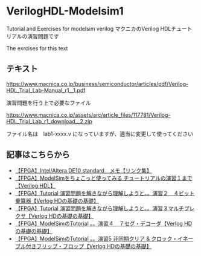 # VerilogHDL-Modelsim1

Tutorial and Exercises for modelsim verilog
マクニカのVerilog HDLチュートリアルの演習問題です

The exrcises for this text 

## テキスト

https://www.macnica.co.jp/business/semiconductor/articles/pdf/Verilog-HDL_Trial_Lab-Manual_r1__1.pdf

演習問題を行う上で必要なファイル

https://www.macnica.co.jp/assets/arc/article_files/117781/Verilog-HDL_Trial_Lab_r1_download__2.zip

ファイル名は　lab1-xxxx.v になっていますが、適当に変更して使ってください

## 記事はこちらから
* [【FPGA】Intel/Altera DE10 standard　メモ【リンク集】](https://tom2rd.sakura.ne.jp/wp/2019/12/13/post-10741/)
* [【FPGA】ModelSimをちょこっと使ってみる チュートリアルの演習１まで【Verilog HDL】](https://tom2rd.sakura.ne.jp/wp/2019/12/23/post-10809/)
* [【FPGA】Tutorial 演習問題を解きながら理解しようと。。演習２　４ビット乗算器【Verlog HDの基礎の基礎】](https://tom2rd.sakura.ne.jp/wp/2019/12/23/post-10876/)
* [【FPGA】Tutorial 演習問題を解きながら理解しようと。。演習３マルチプレクサ【Verlog HDの基礎の基礎】](https://tom2rd.sakura.ne.jp/wp/2019/12/24/post-10899/)
* [【FPGA】ModelSimのTutorial 。。演習４　７セグ・デコーダ【Verlog HDの基礎の基礎】](https://tom2rd.sakura.ne.jp/wp/2019/12/24/post-10904/)
* [【FPGA】ModelSimのTutorial 。。演習5 非同期クリア & クロック・イネーブル付きフリップ・フロップ【Verlog HDの基礎の基礎】](https://tom2rd.sakura.ne.jp/wp/2019/12/24/post-10910/)

